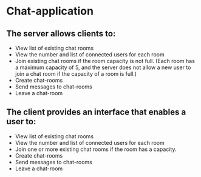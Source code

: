 # Chat-application
## The server allows clients to:
* View list of existing chat rooms
* View the number and list of connected users for each room
* Join existing chat rooms if the room capacity is not full. (Each room has a
maximum capacity of 5, and the server does not allow a new user to join a
chat room if the capacity of a room is full.)
* Create chat-rooms
* Send messages to chat-rooms
* Leave a chat-room
## The client provides an interface that enables a user to:
* View list of existing chat rooms
* View the number and list of connected users for each room
* Join one or more existing chat rooms if the room has a capacity.
* Create chat-rooms
* Send messages to chat-rooms
* Leave a chat-room
